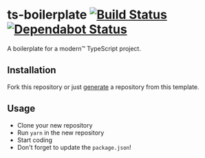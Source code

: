 # ts-boilerplate [![Build Status](https://action-badges.now.sh/ffflorian/ts-boilerplate)](https://github.com/ffflorian/ts-boilerplate/actions/) [![Dependabot Status](https://api.dependabot.com/badges/status?host=github&repo=ffflorian/ts-boilerplate)](https://dependabot.com)

A boilerplate for a modern™ TypeScript project.

## Installation

Fork this repository or just [generate](https://github.com/ffflorian/ts-boilerplate/generate) a repository from this template.

## Usage

* Clone your new repository
* Run `yarn` in the new repository
* Start coding
* Don't forget to update the `package.json`!
